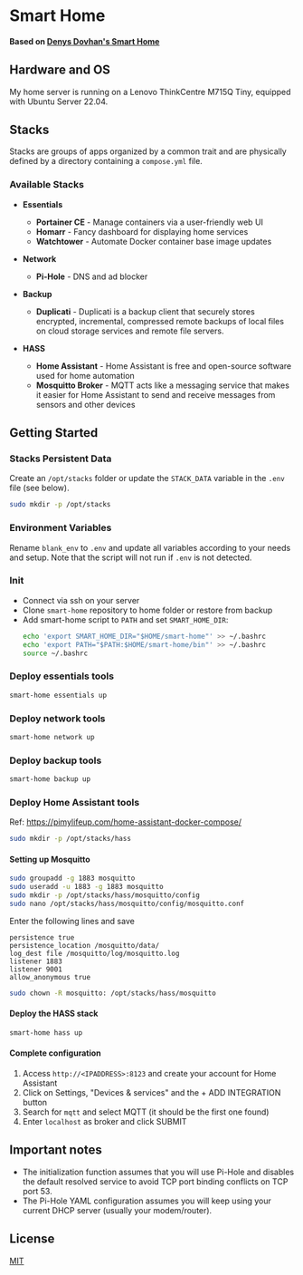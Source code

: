 # Smart Home
#### Based on [**Denys Dovhan's Smart Home**](https://denysdovhan.com/smart-home)

## Hardware and OS
My home server is running on a Lenovo ThinkCentre M715Q Tiny, equipped with Ubuntu Server 22.04.

## Stacks

Stacks are groups of apps organized by a common trait and are physically defined by a directory containing a `compose.yml` file.

### Available Stacks

- **Essentials**
  - **Portainer CE** - Manage containers via a user-friendly web UI
  - **Homarr** - Fancy dashboard for displaying home services
  - **Watchtower** - Automate Docker container base image updates

- **Network**
  - **Pi-Hole** - DNS and ad blocker

- **Backup**
  - **Duplicati** - Duplicati is a backup client that securely stores encrypted, incremental, compressed remote backups of local files on cloud storage services and remote file servers. 

- **HASS**
  - **Home Assistant** - Home Assistant is free and open-source software used for home automation 
  - **Mosquitto Broker** - MQTT acts like a messaging service that makes it easier for Home Assistant to send and receive messages from sensors and other devices

## Getting Started

### Stacks Persistent Data

Create an `/opt/stacks` folder or update the `STACK_DATA` variable in the `.env` file (see below).
```bash
sudo mkdir -p /opt/stacks
  ```

### Environment Variables

Rename `blank_env` to `.env` and update all variables according to your needs and setup. Note that the script will not run if `.env` is not detected.


### Init
- Connect via ssh on your server 
- Clone `smart-home` repository to home folder or restore from backup
- Add smart-home script to `PATH` and set `SMART_HOME_DIR`:
  ```bash
  echo 'export SMART_HOME_DIR="$HOME/smart-home"' >> ~/.bashrc
  echo 'export PATH="$PATH:$HOME/smart-home/bin"' >> ~/.bashrc
  source ~/.bashrc
  ```

### Deploy essentials tools
```bash
smart-home essentials up
  ```

### Deploy network tools
```bash
smart-home network up
  ```

### Deploy backup tools
```bash
smart-home backup up
  ```


### Deploy Home Assistant tools

Ref: https://pimylifeup.com/home-assistant-docker-compose/


```bash
sudo mkdir -p /opt/stacks/hass
```

#### Setting up Mosquitto 

```bash
sudo groupadd -g 1883 mosquitto
sudo useradd -u 1883 -g 1883 mosquitto
sudo mkdir -p /opt/stacks/hass/mosquitto/config
sudo nano /opt/stacks/hass/mosquitto/config/mosquitto.conf
```

Enter the following lines and save

```
persistence true
persistence_location /mosquitto/data/
log_dest file /mosquitto/log/mosquitto.log
listener 1883
listener 9001
allow_anonymous true
```

```bash
sudo chown -R mosquitto: /opt/stacks/hass/mosquitto
```

#### Deploy the HASS stack

```bash
smart-home hass up
  ```

#### Complete configuration

1. Access `http://<IPADDRESS>:8123` and create your account for Home Assistant
2. Click on Settings, "Devices & services" and  the + ADD INTEGRATION button 
3. Search for `mqtt` and select MQTT (it should be the first one found) 
4. Enter `localhost` as broker and click SUBMIT


## Important notes

- The initialization function assumes that you will use Pi-Hole and disables the default resolved service to avoid TCP port binding conflicts on TCP port 53.
- The Pi-Hole YAML configuration assumes you will keep using your current DHCP server (usually your modem/router).


## License

[MIT][license-url]

<!-- References -->

[license-url]: https://github.com/di-effe/smart-home/blob/master/LICENSE

